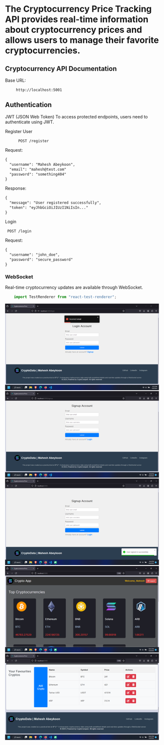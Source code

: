 # The Cryptocurrency Price Tracking API provides real-time information about cryptocurrency prices and allows users to manage their favorite cryptocurrencies.

## Cryptocurrency API Documentation 

Base URL:
 ```console
      http://localhost:5001
 ```

## Authentication
JWT (JSON Web Token)
To access protected endpoints, users need to authenticate using JWT.

Register User
```console
      POST /register
 ```
Request:
```console
{
  "username": "Mahesh Abeykoon",
  "email": "mahesh@test.com"
  "password": "something404"
}
 ```

Response:
```console
{
  "message": "User registered successfully",
  "token": "eyJhbGciOiJIUzI1NiIsIn..."
}
```

Login
```console
 POST /login
```
Request:

```console
{
  "username": "john_doe",
  "password": "secure_password"
}
```

### WebSocket

Real-time cryptocurrency updates are available through WebSocket.



 ```jsx harmony
     import TestRenderer from "react-test-renderer";
```
![Site preview](/incorrect_email.png)
![Site preview](/signup.png)
![Site preview](/sucessfull_signup.png)
![Site preview](/live_data.png)
![Site preview](/crud.png)


